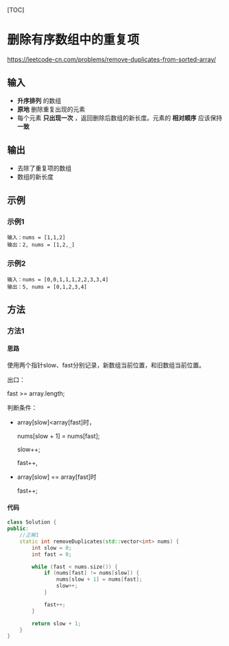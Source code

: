 [TOC]

# 删除有序数组中的重复项

https://leetcode-cn.com/problems/remove-duplicates-from-sorted-array/

## 输入

-  **升序排列** 的数组
- **原地** 删除重复出现的元素
- 每个元素 **只出现一次** ，返回删除后数组的新长度。元素的 **相对顺序** 应该保持 **一致** 

## 输出

- 去除了重复项的数组
- 数组的新长度

## 示例

### 示例1

```
输入：nums = [1,1,2]
输出：2, nums = [1,2,_]
```

### 示例2

```
输入：nums = [0,0,1,1,1,2,2,3,3,4]
输出：5, nums = [0,1,2,3,4]
```



## 方法

### 方法1

#### 思路

使用两个指针slow、fast分别记录，新数组当前位置，和旧数组当前位置。

出口：

fast >= array.length;

判断条件：

- array[slow]<array[fast]时，

  nums[slow + 1] = nums[fast];

  slow++;

  fast++,

- array[slow] == array[fast]时

  fast++;

#### 代码

```cpp
class Solution {
public:
	//正解1
	static int removeDuplicates(std::vector<int> nums) {
		int slow = 0;
		int fast = 0;

		while (fast < nums.size()) {
			if (nums[fast] != nums[slow]) {
				nums[slow + 1] = nums[fast];
				slow++;
			}

			fast++;
		}

		return slow + 1;
	}
}
```



